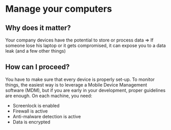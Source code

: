 # Manage your computers

## Why does it matter?

Your company devices have the potential to store or process data ⇒ If someone
lose his laptop or it gets compromised, it can expose you to a data leak (and a
few other things)

## How can I proceed?

You have to make sure that every device is properly set-up. To monitor things,
the easiest way is to leverage a Mobile Device Management software (MDM), but if
you are early in your development, proper guidelines are enough. On each
machine, you need:

- Screenlock is enabled
- Firewall is active
- Anti-malware detection is active
- Data is encrypted
